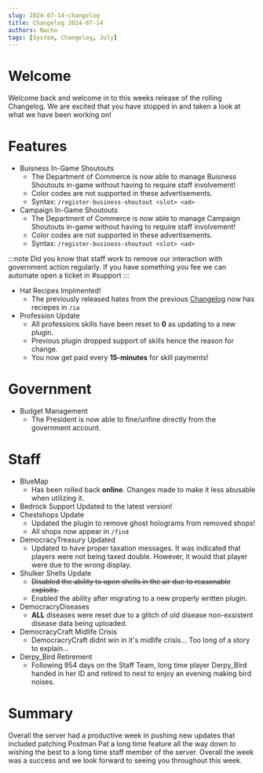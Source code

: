 ```yaml
---
slug: 2024-07-14-changelog
title: Changelog 2024-07-14
authors: Nacho
tags: [System, Changelog, July]
---
```



# Welcome
Welcome back and welcome in to this weeks release of the rolling Changelog. We are excited that you have stopped in and taken a look at what we have been working on! 

# Features
- Buisness In-Game Shoutouts
  - The Department of Commerce is now able to manage Buisness Shoutouts in-game without having to require staff involvement!
  - Color codes are not supported in these advertisements.
  - Syntax: `/register-business-shoutout <slot> <ad>`
- Campaign In-Game Shoutouts
  - The Department of Commerce is now able to manage Campaign Shoutouts in-game without having to require staff involvement!
  - Color codes are not supported in these advertisements.
  - Syntax: `/register-business-shoutout <slot> <ad>`

:::note
Did you know that staff work to remove our interaction with government action regularly. If you have something you fee we can automate open a ticket in #support
:::

- Hat Recipes Implmented!
  - The previously released hates from the previous [Changelog](https://wiki.democracycraft.net/blog/2024-07-07-changelog) now has reciepes in `/ia`
- Profession Update
  - All professions skills have been reset to **0** as updating to a new plugin.
  - Previous plugin dropped support of skills hence the reason for change.
  - You now get paid every **15-minutes** for skill payments!

# Government
- Budget Management
  - The President is now able to fine/unfine directly from the government  account.

# Staff
- BlueMap
  - Has been rolled back **online**. Changes made to make it less abusable when utilizing it.
- Bedrock Support Updated to the latest version!
- Chestshops Update
  - Updated the plugin to remove ghost holograms from removed shops!
  - All shops now appear in `/find`
- DemocracyTreasury Updated
  - Updated to have proper taxation messages. It was indicated that players were not being taxed double. However, it would that player were due to the wrong display.
- Shulker Shells Update
  - ~~Disabled the ability to open shells in the air due to reasonable exploits.~~
  - Enabled the ability after migrating to a new properly written plugin.
- DemocracryDiseases
  - **ALL** diseases were reset due to a glitch of old disease non-exsistent disease data being uploaded.
- DemocracyCraft Midlife Crisis
  - DemocracryCraft didnt win in it's midlife crisis... Too long of a story to explain...
- Derpy_Bird Retirement
  - Following 954 days on the Staff Team, long time player Derpy_Bird handed in her ID and retired to nest to enjoy an evening making bird noises.

# Summary
Overall the server had a productive week in pushing new updates that included patching Postman Pat a long time feature all the way down to wishing the best to a long time staff member of the server. Overall the week was a success and we look forward to seeing you throughout this week.
